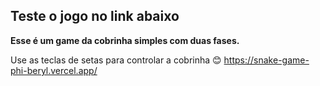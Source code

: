 ## Teste o jogo no link abaixo
**Esse é um game da cobrinha simples com duas fases.**

Use as teclas de setas para controlar a cobrinha 😊
https://snake-game-phi-beryl.vercel.app/
